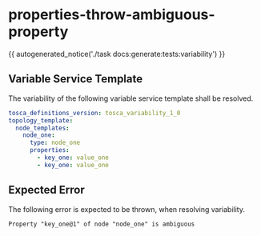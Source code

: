 # properties-throw-ambiguous-property

{{ autogenerated_notice('./task docs:generate:tests:variability') }}


## Variable Service Template

The variability of the following variable service template shall be resolved.

```yaml linenums="1"
tosca_definitions_version: tosca_variability_1_0
topology_template:
  node_templates:
    node_one:
      type: node_one
      properties:
        - key_one: value_one
        - key_one: value_one
```





## Expected Error

The following error is expected to be thrown, when resolving variability.

```text linenums="1"
Property "key_one@1" of node "node_one" is ambiguous
```
